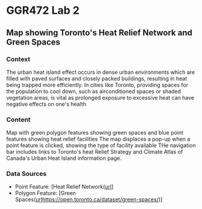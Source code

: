 # GGR472 Lab 2
## Map showing Toronto's Heat Relief Network and Green Spaces 

### Context 
The urban heat island effect occurs in dense urban environments which are filled with paved surfaces and closely packed buildings, resulting in heat being trapped more efficiently. In cities like Toronto, providing spaces for the population to cool down, such as airconditioned spaces or shaded vegetation areas, is vital as prolonged exposure to excessive heat can have negative effects on one's health

### Content 
Map with green polygon features showing green spaces and blue point features showing heat relief facilities 
The map displaces a pop-up when a point feature is clicked, showing the type of facility available 
THe navigation bar includes links to Toronto's heat Relief Strategy and Climate Atlas of Canada's Urban Heat Island information page. 

### Data Sources 
- Point Feature: [Heat Relief Network([url](https://open.toronto.ca/dataset/air-conditioned-and-cool-spaces-heat-relief-network/)] 
- Polygon Feature: [Green Spaces([url](https://open.toronto.ca/dataset/green-spaces/)https://open.toronto.ca/dataset/green-spaces/)]
  
